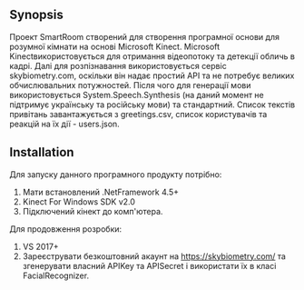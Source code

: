 ## Synopsis

Проект SmartRoom створений для створення програмної основи для розумної кімнати на основі Microsoft Kinect. Microsoft Kinectвикористовується для отримання відеопотоку та детекції обличь в кадрі.
Далі для розпізнавання використовується сервіс skybiometry.com, оскільки він надає простий API та не потребує великих обчислювальних потужностей.
Після чого для генерації мови використовується System.Speech.Synthesis (на даний момент не підтримує українську та російську мови) та стандартний.
Список текстів привітань завантажується з greetings.csv, список користувачів та реакцій на їх дії - users.json.

## Installation

Для запуску данного програмного продукту потрібно:
1) Мати встановлений .NetFramework 4.5+
2) Kinect For  Windows SDK v2.0
3) Підключений кінект до комп'ютера.

Для продовження розробки:
1) VS 2017+
2) Зареєструвати  безкоштовний акаунт на https://skybiometry.com/ та згенерувати власний APIKey та APISecret і використати їх в класі FacialRecognizer.
